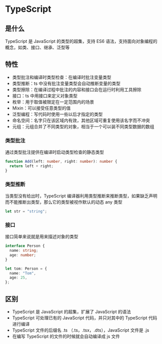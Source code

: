 # TypeScript

## 是什么

TypeScript 是 JavaScript 的类型的超集，支持 ES6 语法，支持面向对象编程的概念，如类、接口、继承、泛型等

## 特性

- 类型批注和编译时类型检查：在编译时批注变量类型
- 类型推断：ts 中没有批注变量类型会自动推断变量的类型
- 类型擦除：在编译过程中批注的内容和接口会在运行时利用工具擦除
- 接口：ts 中用接口来定义对象类型
- 枚举：用于取值被限定在一定范围内的场景
- Mixin：可以接受任意类型的值
- 泛型编程：写代码时使用一些以后才指定的类型
- 命名空间：名字只在该区域内有效，其他区域可重复使用该名字而不冲突
- 元组：元组合并了不同类型的对象，相当于一个可以装不同类型数据的数组

### 类型批注

通过类型批注提供在编译时启动类型检查的静态类型

```ts
function Add(left: number, right: number): number {
  return left + right;
}
```

### 类型推断

当类型没有给出时，TypeScript 编译器利用类型推断来推断类型，如果缺乏声明而不能推断出类型，那么它的类型被视作默认的动态 any 类型

```ts
let str = "string";
```

### 接口

接口简单来说就是用来描述对象的类型

```ts
interface Person {
  name: string;
  age: number;
}

let tom: Person = {
  name: "Tom",
  age: 25,
};
```

## 区别

- TypeScript 是 JavaScript 的超集，扩展了 JavaScript 的语法
- TypeScript 可处理已有的 JavaScript 代码，并只对其中的 TypeScript 代码进行编译
- TypeScript 文件的后缀名 .ts （.ts，.tsx，.dts），JavaScript 文件是 .js
- 在编写 TypeScript 的文件的时候就会自动编译成 js 文件
